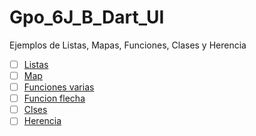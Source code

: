 # Gpo_6J_B_Dart_UI
Ejemplos de Listas, Mapas, Funciones, Clases y Herencia 

 - [ ] [Listas](https://dartpad.dev/)
 - [ ] [Map](https://dartpad.dev/)
 - [ ] [Funciones varias](https://dartpad.dev/116e094811033d17fe6f08069f18aa74)
 - [ ] [Funcion flecha](https://dartpad.dev/fbf88dd9f01bf42fc2b7628f8b92d1a5)
 - [ ] [Clses](https://dartpad.dev/5028db710910bcb07179ffe6b491e57c)
 - [ ] [Herencia](https://dartpad.dev/2a053c24a29d82d2b5cff257de4e82a1)
